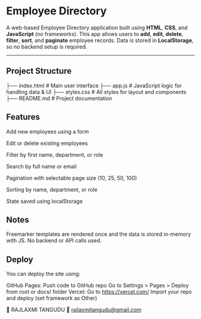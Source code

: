 # Employee Directory

A web-based Employee Directory application built using **HTML**, **CSS**, and **JavaScript** (no frameworks). This app allows users to **add**, **edit**, **delete**, **filter**, **sort**, and **paginate** employee records. Data is stored in **LocalStorage**, so no backend setup is required.

---

##  Project Structure
├── index.html # Main user interface
├── app.js # JavaScript logic for handling data & UI
├── styles.css # All styles for layout and components
├── README.md # Project documentation

## Features
Add new employees using a form

Edit or delete existing employees

Filter by first name, department, or role

Search by full name or email

Pagination with selectable page size (10, 25, 50, 100)

Sorting by name, department, or role

State saved using localStorage


## Notes
Freemarker templates are rendered once and the data is stored in-memory with JS.
No backend or API calls used.

## Deploy
You can deploy the site using:

GitHub Pages:
Push code to GitHub repo
Go to Settings > Pages > Deploy from root or docs/ folder
Vercel:
Go to https://vercel.com/
Import your repo and deploy (set framework as Other)

📩 RAJLAXMI TANGUDU 📧 rajlaxmitangudu@gmail.com
